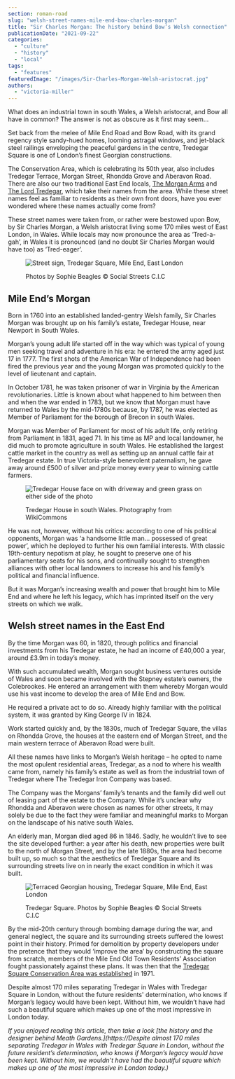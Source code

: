 ```yaml
---
section: roman-road
slug: "welsh-street-names-mile-end-bow-charles-morgan"
title: "Sir Charles Morgan: The history behind Bow’s Welsh connection"
publicationDate: "2021-09-22"
categories: 
  - "culture"
  - "history"
  - "local"
tags: 
  - "features"
featuredImage: "/images/Sir-Charles-Morgan-Welsh-aristocrat.jpg"
authors: 
  - "victoria-miller"
---
```


What does an industrial town in south Wales, a Welsh aristocrat, and Bow all have in common? The answer is not as obscure as it first may seem…

Set back from the melee of Mile End Road and Bow Road, with its grand regency style sandy-hued homes, looming astragal windows, and jet-black steel railings enveloping the peaceful gardens in the centre, Tredegar Square is one of London’s finest Georgian constructions. 

The Conservation Area, which is celebrating its 50th year, also includes Tredegar Terrace, Morgan Street, Rhondda Grove and Aberavon Road. There are also our two traditional East End locals, [The Morgan Arms](https://www.morganarmsbow.com/) and [The Lord Tredegar](https://thelordtredegar.co.uk/), which take their names from the area. While these street names feel as familiar to residents as their own front doors, have you ever wondered where these names actually come from? 

These street names were taken from, or rather were bestowed upon Bow, by Sir Charles Morgan, a Welsh aristocrat living some 170 miles west of East London, in Wales. While locals may now pronounce the area as ‘Tred-a-gah’, in Wales it is pronounced (and no doubt Sir Charles Morgan would have too) as ‘Tred-eager’.

<figure>

![Street sign, Tredegar Square, Mile End, East London](/images/Tredegar-Square-Mile-End-Street-Sign-1024x683.jpg)

<figcaption>

Photos by Sophie Beagles © Social Streets C.I.C

</figcaption>

</figure>

## **Mile End’s Morgan**

Born in 1760 into an established landed-gentry Welsh family, Sir Charles Morgan was brought up on his family’s estate, Tredegar House, near Newport in South Wales.

Morgan’s young adult life started off in the way which was typical of young men seeking travel and adventure in his era: he entered the army aged just 17 in 1777. The first shots of the American War of Independence had been fired the previous year and the young Morgan was promoted quickly to the level of lieutenant and captain. 

In October 1781, he was taken prisoner of war in Virginia by the American revolutionaries. Little is known about what happened to him between then and when the war ended in 1783, but we know that Morgan must have returned to Wales by the mid-1780s because, by 1787, he was elected as Member of Parliament for the borough of Brecon in south Wales.

Morgan was Member of Parliament for most of his adult life, only retiring from Parliament in 1831, aged 71. In his time as MP and local landowner, he did much to promote agriculture in south Wales. He established the largest cattle market in the country as well as setting up an annual cattle fair at Tredegar estate. In true Victoria-style benevolent paternalism, he gave away around £500 of silver and prize money every year to winning cattle farmers.

<figure>

![Tredegar House face on with driveway and green grass on either side of the photo](/images/Tredeger-House-Estate-Wales-1024x636.jpg)

<figcaption>

Tredegar House in south Wales. Photography from WikiCommons

</figcaption>

</figure>

He was not, however, without his critics: according to one of his political opponents, Morgan was ‘a handsome little man… possessed of great power’, which he deployed to further his own familial interests. With classic 19th\-century nepotism at play, he sought to preserve one of his parliamentary seats for his sons, and continually sought to strengthen alliances with other local landowners to increase his and his family’s political and financial influence.

But it was Morgan’s increasing wealth and power that brought him to Mile End and where he left his legacy, which has imprinted itself on the very streets on which we walk.

## **Welsh street names in the East End**

By the time Morgan was 60, in 1820, through politics and financial investments from his Tredegar estate, he had an income of £40,000 a year, around £3.9m in today’s money.

With such accumulated wealth, Morgan sought business ventures outside of Wales and soon became involved with the Stepney estate’s owners, the Colebrookes. He entered an arrangement with them whereby Morgan would use his vast income to develop the area of Mile End and Bow.

He required a private act to do so. Already highly familiar with the political system, it was granted by King George IV in 1824.  

Work started quickly and, by the 1830s, much of Tredegar Square, the villas on Rhondda Grove, the houses at the eastern end of Morgan Street, and the main western terrace of Aberavon Road were built. 

All these names have links to Morgan’s Welsh heritage – he opted to name the most opulent residential areas, Tredegar, as a nod to where his wealth came from, namely his family’s estate as well as from the industrial town of Tredegar where The Tredegar Iron Company was based. 

The Company was the Morgans’ family’s tenants and the family did well out of leasing part of the estate to the Company. While it’s unclear why Rhondda and Aberavon were chosen as names for other streets, it may solely be due to the fact they were familiar and meaningful marks to Morgan on the landscape of his native south Wales.

An elderly man, Morgan died aged 86 in 1846. Sadly, he wouldn’t live to see the site developed further: a year after his death, new properties were built to the north of Morgan Street, and by the late 1880s, the area had become built up, so much so that the aesthetics of Tredegar Square and its surrounding streets live on in nearly the exact condition in which it was built.

<figure>

![Terraced Georgian housing, Tredegar Square, Mile End, East London](/images/Tredegar-Square-Mile-End-Terrace-1024x683.jpg)

<figcaption>

Tredegar Square. Photos by Sophie Beagles © Social Streets C.I.C

</figcaption>

</figure>

By the mid-20th century through bombing damage during the war, and general neglect, the square and its surrounding streets suffered the lowest point in their history. Primed for demolition by property developers under the pretence that they would ‘improve the area’ by constructing the square from scratch, members of the Mile End Old Town Residents’ Association fought passionately against these plans. It was then that the [Tredegar Square Conservation Area was established](https://romanroadlondon.com/history-tredegar-square-mile-end/) in 1971.

Despite almost 170 miles separating Tredegar in Wales with Tredegar Square in London, without the future residents' determination, who knows if Morgan’s legacy would have been kept. Without him, we wouldn’t have had such a beautiful square which makes up one of the most impressive in London today.

_If you enjoyed reading this article, then take a look [the history and the designer behind Meath Gardens.](https://Despite almost 170 miles separating Tredegar in Wales with Tredegar Square in London, without the future resident’s determination, who knows if Morgan’s legacy would have been kept. Without him, we wouldn’t have had the beautiful square which makes up one of the most impressive in London today.)_


